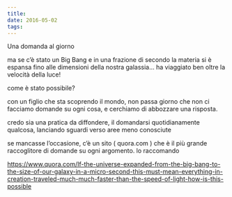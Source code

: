 ```yaml
---
title: 
date: 2016-05-02
tags: 
---
```


Una domanda al giorno

ma se c’è stato un Big Bang e in una frazione di secondo la materia si è espansa fino alle dimensioni della nostra galassia… ha viaggiato ben oltre la velocità della luce!

come è stato possibile?

con un figlio che sta scoprendo il mondo, non passa giorno che non ci facciamo domande su ogni cosa, e cerchiamo di abbozzare una risposta.

credo sia una pratica da diffondere, il domandarsi quotidianamente qualcosa, lanciando sguardi verso aree meno conosciute

se mancasse l’occasione, c’è un sito ( quora.com ) che è il più grande raccoglitore di domande su ogni argomento. lo raccomando


https://www.quora.com/If-the-universe-expanded-from-the-big-bang-to-the-size-of-our-galaxy-in-a-micro-second-this-must-mean-everything-in-creation-traveled-much-much-faster-than-the-speed-of-light-how-is-this-possible